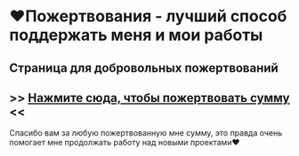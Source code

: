 # ❤️Пожертвования - лучший способ поддержать меня и мои работы

## Страница для добровольных пожертвований

## &gt;&gt; [Нажмите сюда, чтобы пожертвовать сумму](https://donate.plugin.ga/) &lt;&lt;

Спасибо вам за любую пожертвованную мне сумму, это правда очень помогает мне продолжать работу над новыми проектами❤️

